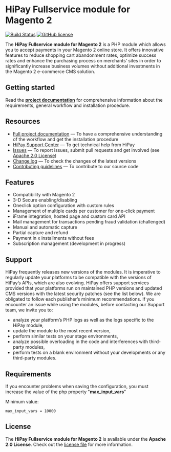 # HiPay Fullservice module for Magento 2

[![Build Status](https://hook.hipay.org/badge-ci/build/pi-ecommerce/hipay-fullservice-sdk-magento2/develop?service=github)](https://hook.hipay.org/badge-ci/build/pi-ecommerce/hipay-fullservice-sdk-magento2/develop?service=github)
[![GitHub license](https://img.shields.io/badge/license-Apache%202-blue.svg)](https://raw.githubusercontent.com/hipay/hipay-fullservice-sdk-magento2/master/LICENSE.md)

The **HiPay Fullservice module for Magento 2** is a PHP module which allows you to accept payments in your Magento 2 online store. It offers innovative features to reduce shopping cart abandonment rates, optimize success rates and enhance the purchasing process on merchants’ sites in order to significantly increase business volumes without additional investments in the Magento 2 e-commerce CMS solution.

## Getting started

Read the **[project documentation][doc-home]** for comprehensive information about the requirements, general workflow and installation procedure.

## Resources

- [Full project documentation][doc-home] — To have a comprehensive understanding of the workflow and get the installation procedure
- [HiPay Support Center][hipay-help] — To get technical help from HiPay
- [Issues][project-issues] — To report issues, submit pull requests and get involved (see [Apache 2.0 License][project-license])
- [Change log][project-changelog] — To check the changes of the latest versions
- [Contributing guidelines][project-contributing] — To contribute to our source code

## Features

- Compatibility with Magento 2
- 3-D Secure enabling/disabling
- Oneclick option configuration with custom rules
- Management of multiple cards per customer for one-click payment
- iFrame integration, hosted page and custom card API
- Mail management for transactions pending fraud validation (challenged)
- Manual and automatic capture
- Partial capture and refund
- Payment in x installments without fees
- Subscription management (development in progress)

## Support

HiPay frequently releases new versions of the modules. It is imperative to regularly update your platforms to be compatible with the versions of HiPay’s APIs, which are also evolving.
HiPay offers support services provided that your platforms run on maintained PHP versions and updated CMS versions with the latest security patches (see the list below).
We are obligated to follow each publisher’s minimum recommendations.
If you encounter an issue while using the modules, before contacting our Support team, we invite you to:

- analyze your platform’s PHP logs as well as the logs specific to the HiPay module,
- update the module to the most recent version,
- perform similar tests on your stage environments,
- analyze possible overloading in the code and interferences with third-party modules,
- perform tests on a blank environment without your developments or any third-party modules.

## Requirements

If you encounter problems when saving the configuration, you must increase the value of the php property "**max_input_vars**"

Minimum value:  

`max_input_vars = 10000`

## License

The **HiPay Fullservice module for Magento 2** is available under the **Apache 2.0 License**. Check out the [license file][project-license] for more information.

[doc-home]: https://developer.hipay.com/cms-modules/magento/magento-2-enterprise
[hipay-help]: http://help.hipay.com
[project-issues]: https://github.com/hipay/hipay-fullservice-sdk-magento2/issues
[project-license]: LICENSE.md
[project-changelog]: CHANGELOG.md
[project-contributing]: CONTRIBUTING.md
